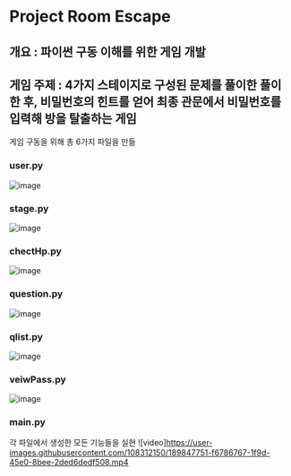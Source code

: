 # Project Room Escape

## 개요 : 파이썬 구동 이해를 위한 게임 개발

## 게임 주제 : 4가지 스테이지로 구성된 문제를 풀이한 풀이한 후, 비밀번호의 힌트를 얻어 최종 관문에서 비밀번호를 입력해 방을 탈출하는 게임

게임 구동을 위해 총 6가지 파일을 만듦

### user.py
![image](https://user-images.githubusercontent.com/108312150/189842651-5edf68ef-5846-4c63-a533-5fe4fbf142b1.png)

### stage.py
![image](https://user-images.githubusercontent.com/108312150/189843087-83eee65e-e2f6-4652-ae7e-5d222a260471.png)

### chectHp.py
![image](https://user-images.githubusercontent.com/108312150/189843338-f26d2407-57c4-4a8d-84c2-fa98d0472c69.png)

### question.py
![image](https://user-images.githubusercontent.com/108312150/189843560-ce84cefc-e796-41e4-8e93-098fb9ba4e85.png)

### qlist.py
![image](https://user-images.githubusercontent.com/108312150/189843752-bf0b88fa-5231-4790-a20c-d97d1b39947c.png)

### veiwPass.py
![image](https://user-images.githubusercontent.com/108312150/189843898-fd14cbf7-d49c-41ae-b10a-204299768a28.png)

### main.py
각 파일에서 생성한 모든 기능들을 실현
![video]https://user-images.githubusercontent.com/108312150/189847751-f6786767-1f9d-45e0-8bee-2ded6dedf508.mp4
